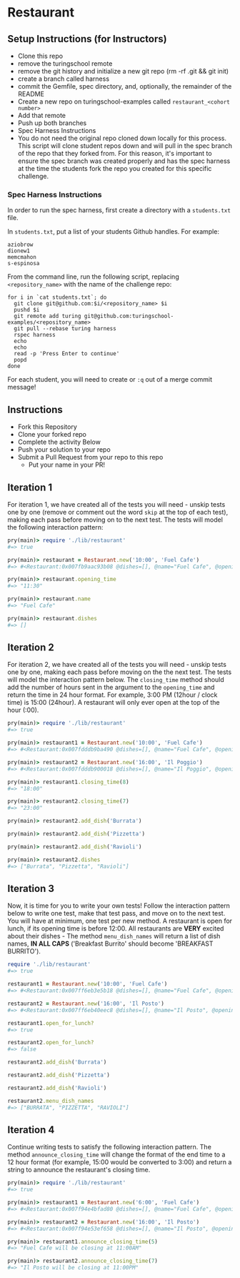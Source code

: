 # Restaurant

## Setup Instructions (for Instructors)

- Clone this repo
- remove the turingschool remote
- remove the git history and initialize a new git repo (rm -rf .git && git init)
- create a branch called harness
- commit the Gemfile, spec directory, and, optionally, the remainder of the README
- Create a new repo on turingschool-examples called `restaurant_<cohort number>`
- Add that remote
- Push up both branches
- Spec Harness Instructions
- You do not need the original repo cloned down locally for this process. This script will clone student repos down and will pull in the spec branch of the repo that they forked from. For this reason, it's important to ensure the spec branch was created properly and has the spec harness at the time the students fork the repo you created for this specific challenge.


### Spec Harness Instructions

In order to run the spec harness, first create a directory with a `students.txt` file.

In `students.txt`, put a list of your students Github handles.  For example:

```
aziobrow
dionew1
memcmahon
s-espinosa
```

From the command line, run the following script, replacing `<repository_name>` with the name of the challenge repo:

```
for i in `cat students.txt`; do
  git clone git@github.com:$i/<repository_name> $i
  pushd $i
  git remote add turing git@github.com:turingschool-examples/<repository_name>
  git pull --rebase turing harness
  rspec harness
  echo
  echo
  read -p 'Press Enter to continue'
  popd
done
```

For each student, you will need to create or `:q` out of a merge commit message!

## Instructions

* Fork this Repository
* Clone your forked repo
* Complete the activity Below
* Push your solution to your repo
* Submit a Pull Request from your repo to this repo
    * Put your name in your PR!

## Iteration 1

For iteration 1, we have created all of the tests you will need - unskip tests one by one (remove or comment out the word `skip` at the top of each test), making each pass before moving on to the next test.  The tests will model the following interaction pattern:

```ruby
pry(main)> require './lib/restaurant'
#=> true

pry(main)> restaurant = Restaurant.new('10:00', 'Fuel Cafe')
#=> #<Restaurant:0x007fb9aac93b08 @dishes=[], @name="Fuel Cafe", @opening_time="10:00">

pry(main)> restaurant.opening_time
#=> "11:30"

pry(main)> restaurant.name
#=> "Fuel Cafe"

pry(main)> restaurant.dishes
#=> []
```

## Iteration 2

For iteration 2, we have created all of the tests you will need - unskip tests one by one, making each pass before moving on the the next test.  The tests will model the interaction pattern below.  The `closing_time` method should add the number of hours sent in the argument to the `opening_time` and return the time in 24 hour format.  For example, 3:00 PM (12hour / clock time) is 15:00 (24hour). A restaurant will only ever open at the top of the hour (:00).

```ruby  
pry(main)> require './lib/restaurant'
#=> true

pry(main)> restaurant1 = Restaurant.new('10:00', 'Fuel Cafe')
#=> #<Restaurant:0x007fdddb9ba490 @dishes=[], @name="Fuel Cafe", @opening_time="10:00">

pry(main)> restaurant2 = Restaurant.new('16:00', 'Il Poggio')
#=> #<Restaurant:0x007fdddb900018 @dishes=[], @name="Il Poggio", @opening_time="16:00">

pry(main)> restaurant1.closing_time(8)
#=> "18:00"

pry(main)> restaurant2.closing_time(7)
#=> "23:00"

pry(main)> restaurant2.add_dish('Burrata')

pry(main)> restaurant2.add_dish('Pizzetta')

pry(main)> restaurant2.add_dish('Ravioli')

pry(main)> restaurant2.dishes
#=> ["Burrata", "Pizzetta", "Ravioli"]
```

## Iteration 3

Now, it is time for you to write your own tests!  Follow the interaction pattern below to write one test, make that test pass, and move on to the next test.  You will have at minimum, one test per new method. A restaurant is open for lunch, if its opening time is before 12:00.  All restaurants are **VERY** excited about their dishes - The method `menu_dish_names` will return a list of dish names, **IN ALL CAPS** ('Breakfast Burrito' should become 'BREAKFAST BURRITO').

```ruby
require './lib/restaurant'
#=> true

restaurant1 = Restaurant.new('10:00', 'Fuel Cafe')
#=> #<Restaurant:0x007ff6eb3e5b18 @dishes=[], @name="Fuel Cafe", @opening_time="10:00">

restaurant2 = Restaurant.new('16:00', 'Il Posto')
#=> #<Restaurant:0x007ff6eb40eec8 @dishes=[], @name="Il Posto", @opening_time="16:00">

restaurant1.open_for_lunch?
#=> true

restaurant2.open_for_lunch?
#=> false

restaurant2.add_dish('Burrata')

restaurant2.add_dish('Pizzetta')

restaurant2.add_dish('Ravioli')

restaurant2.menu_dish_names
#=> ["BURRATA", "PIZZETTA", "RAVIOLI"]
```

## Iteration 4

Continue writing tests to satisfy the following interaction pattern. The method `announce_closing_time` will change the format of the end time to a 12 hour format (for example, 15:00 would be converted to 3:00) and return a string to announce the restaurant's closing time.

```ruby
pry(main)> require './lib/restaurant'
#=> true

pry(main)> restaurant1 = Restaurant.new('6:00', 'Fuel Cafe')
#=> #<Restaurant:0x007f94e4bfad80 @dishes=[], @name="Fuel Cafe", @opening_time="6:00">

pry(main)> restaurant2 = Restaurant.new('16:00', 'Il Posto')
#=> #<Restaurant:0x007f94e53ef658 @dishes=[], @name="Il Posto", @opening_time="16:00">

pry(main)> restaurant1.announce_closing_time(5)
#=> "Fuel Cafe will be closing at 11:00AM"

pry(main)> restaurant2.announce_closing_time(7)
#=> "Il Posto will be closing at 11:00PM"
```
